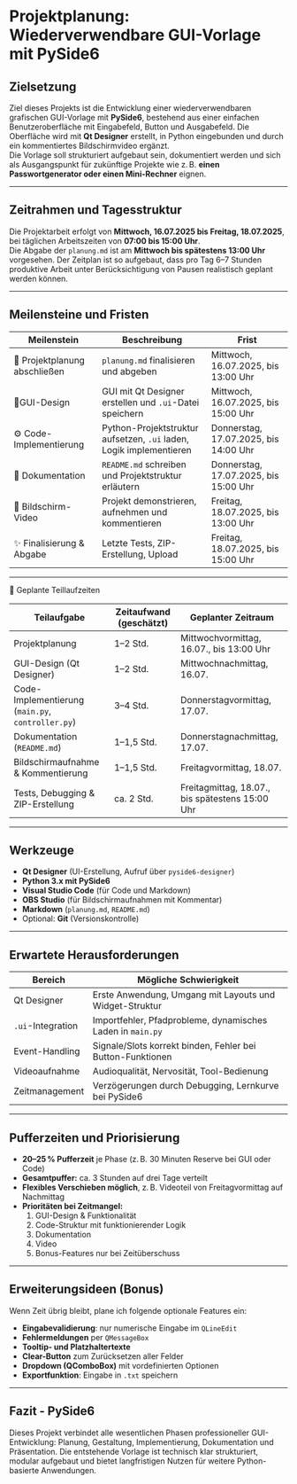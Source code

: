 # Projektplanung: Wiederverwendbare GUI-Vorlage mit PySide6

## Zielsetzung

Ziel dieses Projekts ist die Entwicklung einer wiederverwendbaren grafischen GUI-Vorlage mit **PySide6**, bestehend aus einer einfachen Benutzeroberfläche mit Eingabefeld, Button und Ausgabefeld. Die Oberfläche wird mit **Qt Designer** erstellt, in Python eingebunden und durch ein kommentiertes Bildschirmvideo ergänzt.  
Die Vorlage soll strukturiert aufgebaut sein, dokumentiert werden und sich als Ausgangspunkt für zukünftige Projekte wie z. B. **einen Passwortgenerator oder einen Mini-Rechner** eignen.

---

## Zeitrahmen und Tagesstruktur

Die Projektarbeit erfolgt von **Mittwoch, 16.07.2025 bis Freitag, 18.07.2025**, bei täglichen Arbeitszeiten von **07:00 bis 15:00 Uhr**.  
Die Abgabe der `planung.md` ist am **Mittwoch bis spätestens 13:00 Uhr** vorgesehen. Der Zeitplan ist so aufgebaut, dass pro Tag 6–7 Stunden produktive Arbeit unter Berücksichtigung von Pausen realistisch geplant werden können.

---

## Meilensteine und Fristen

| **Meilenstein**             | **Beschreibung**                                                            | **Frist**                            |
|----------------------------|-----------------------------------------------------------------------------|--------------------------------------|
|📝 Projektplanung abschließen | `planung.md` finalisieren und abgeben                                       | Mittwoch, 16.07.2025, bis 13:00 Uhr  |
|🎨GUI-Design                 | GUI mit Qt Designer erstellen und `.ui`-Datei speichern                      | Mittwoch, 16.07.2025, bis 15:00 Uhr  |
|⚙️ Code-Implementierung       | Python-Projektstruktur aufsetzen, `.ui` laden, Logik implementieren         | Donnerstag, 17.07.2025, bis 14:00 Uhr |
|📓 Dokumentation              | `README.md` schreiben und Projektstruktur erläutern                         | Donnerstag, 17.07.2025, bis 15:00 Uhr |
|🎥 Bildschirm-Video           | Projekt demonstrieren, aufnehmen und kommentieren                            | Freitag, 18.07.2025, bis 13:00 Uhr    |
|✨ Finalisierung & Abgabe     | Letzte Tests, ZIP-Erstellung, Upload                                         | Freitag, 18.07.2025, bis 15:00 Uhr    |

---

📅 Geplante Teillaufzeiten

| **Teilaufgabe**                         | **Zeitaufwand (geschätzt)**    | **Geplanter Zeitraum**                                |
|----------------------------------------|-------------------------------|--------------------------------------------------------|
| Projektplanung                          | 1–2 Std.                      | Mittwochvormittag, 16.07., bis 13:00 Uhr               |
| GUI-Design (Qt Designer)                | 1–2 Std.                      | Mittwochnachmittag, 16.07.                             |
| Code-Implementierung (`main.py`, `controller.py`) | 3–4 Std.                      | Donnerstagvormittag, 17.07.                            |
| Dokumentation (`README.md`)            | 1–1,5 Std.                    | Donnerstagnachmittag, 17.07.                           |
| Bildschirmaufnahme & Kommentierung     | 1–1,5 Std.                    | Freitagvormittag, 18.07.                               |
| Tests, Debugging & ZIP-Erstellung      | ca. 2 Std.                    | Freitagmittag, 18.07., bis spätestens 15:00 Uhr        |

---

## Werkzeuge

- **Qt Designer** (UI-Erstellung, Aufruf über `pyside6-designer`)
- **Python 3.x mit PySide6**
- **Visual Studio Code** (für Code und Markdown)
- **OBS Studio** (für Bildschirmaufnahmen mit Kommentar)
- **Markdown** (`planung.md`, `README.md`)
- Optional: **Git** (Versionskontrolle)

---

## Erwartete Herausforderungen

| **Bereich**               | **Mögliche Schwierigkeit**                                                   |
|---------------------------|------------------------------------------------------------------------------|
| Qt Designer                | Erste Anwendung, Umgang mit Layouts und Widget-Struktur                     |
| `.ui`-Integration          | Importfehler, Pfadprobleme, dynamisches Laden in `main.py`                  |
| Event-Handling             | Signale/Slots korrekt binden, Fehler bei Button-Funktionen                  |
| Videoaufnahme              | Audioqualität, Nervosität, Tool-Bedienung                                   |
| Zeitmanagement             | Verzögerungen durch Debugging, Lernkurve bei PySide6                        |

---

## Pufferzeiten und Priorisierung

- **20–25 % Pufferzeit** je Phase (z. B. 30 Minuten Reserve bei GUI oder Code)
- **Gesamtpuffer:** ca. 3 Stunden auf drei Tage verteilt
- **Flexibles Verschieben möglich**, z. B. Videoteil von Freitagvormittag auf Nachmittag
- **Prioritäten bei Zeitmangel:**
  1. GUI-Design & Funktionalität
  2. Code-Struktur mit funktionierender Logik
  3. Dokumentation
  4. Video
  5. Bonus-Features nur bei Zeitüberschuss

---

## Erweiterungsideen (Bonus)

Wenn Zeit übrig bleibt, plane ich folgende optionale Features ein:

- **Eingabevalidierung**: nur numerische Eingabe im `QLineEdit`
- **Fehlermeldungen** per `QMessageBox`
- **Tooltip- und Platzhaltertexte**
- **Clear-Button** zum Zurücksetzen aller Felder
- **Dropdown (QComboBox)** mit vordefinierten Optionen
- **Exportfunktion**: Eingabe in `.txt` speichern

---

## Fazit - PySide6

Dieses Projekt verbindet alle wesentlichen Phasen professioneller GUI-Entwicklung: Planung, Gestaltung, Implementierung, Dokumentation und Präsentation. Die entstehende Vorlage ist technisch klar strukturiert, modular aufgebaut und bietet langfristigen Nutzen für weitere Python-basierte Anwendungen.
